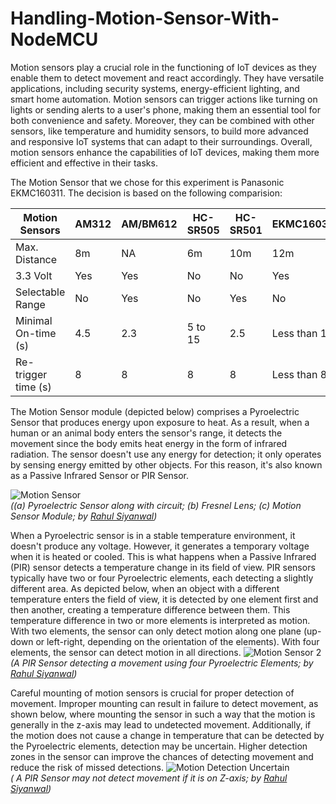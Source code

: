 # Handling-Motion-Sensor-With-NodeMCU
Motion sensors play a crucial role in the functioning of IoT devices as they enable them to detect movement and react accordingly. They have versatile applications, including security systems, energy-efficient lighting, and smart home automation. Motion sensors can trigger actions like turning on lights or sending alerts to a user's phone, making them an essential tool for both convenience and safety. Moreover, they can be combined with other sensors, like temperature and humidity sensors, to build more advanced and responsive IoT systems that can adapt to their surroundings. Overall, motion sensors enhance the capabilities of IoT devices, making them more efficient and effective in their tasks.

The Motion Sensor that we chose for this experiment is Panasonic EKMC160311. The decision is based on the following comparision:

| Motion Sensors | AM312 | AM/BM612 | HC-SR505 | HC-SR501 | EKMC1603111|
| -------------- | ----- | -------- | -------- | -------- | ---------- |
| Max. Distance | 8m | NA | 6m | 10m | 12m |
| 3.3 Volt | Yes | Yes | No | No | Yes |
| Selectable Range | No | Yes | No | Yes | No |
| Minimal On-time (s) | 4.5 | 2.3 | 5 to 15 | 2.5 | Less than 1 |
| Re-trigger time (s) | 8 | 8 | 8 | 8 | Less than 8 |

The Motion Sensor module (depicted below) comprises a Pyroelectric Sensor that produces energy upon exposure to heat. As a result, when a human or an animal body enters the sensor's range, it detects the movement since the body emits heat energy in the form of infrared radiation. The sensor doesn't use any energy for detection; it only operates by sensing energy emitted by other objects. For this reason, it's also known as a Passive Infrared Sensor or PIR Sensor.

![Motion Sensor](https://user-images.githubusercontent.com/11557572/235118671-452e3983-997a-44bd-bd39-786f2398b59a.png)</br>
 _((a) Pyroelectric Sensor along with circuit; (b) Fresnel Lens; (c) Motion Sensor Module; by [Rahul Siyanwal](https://github.com/rsiyanwal))_
 
When a Pyroelectric sensor is in a stable temperature environment, it doesn't produce any voltage. However, it generates a temporary voltage when it is heated or cooled. This is what happens when a Passive Infrared (PIR) sensor detects a temperature change in its field of view. PIR sensors typically have two or four Pyroelectric elements, each detecting a slightly different area. As depicted below, when an object with a different temperature enters the field of view, it is detected by one element first and then another, creating a temperature difference between them. This temperature difference in two or more elements is interpreted as motion. With two elements, the sensor can only detect motion along one plane (up-down or left-right, depending on the orientation of the elements). With four elements, the sensor can detect motion in all directions.
![Motion Sensor 2](https://user-images.githubusercontent.com/11557572/235132286-ee79a1e5-cc10-41f5-bba4-1c15d82f0918.png)</br>
 _(A PIR Sensor detecting a movement using four Pyroelectric Elements; by [Rahul Siyanwal](https://github.com/rsiyanwal))_

Careful mounting of motion sensors is crucial for proper detection of movement. Improper mounting can result in failure to detect movement, as shown below, where mounting the sensor in such a way that the motion is generally in the z-axis may lead to undetected movement. Additionally, if the motion does not cause a change in temperature that can be detected by the Pyroelectric elements, detection may be uncertain. Higher detection zones in the sensor can improve the chances of detecting movement and reduce the risk of missed detections.
![Motion Detection Uncertain](https://user-images.githubusercontent.com/11557572/235132812-514763a3-985f-4a8f-a8cf-db8951bf715e.png)</br>
 _( A PIR Sensor may not detect movement if it is on Z-axis; by [Rahul Siyanwal](https://github.com/rsiyanwal))_
